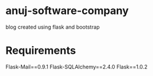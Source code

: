 # anuj-software-company
blog created using flask and bootstrap

# Requirements
 Flask-Mail==0.9.1
 Flask-SQLAlchemy==2.4.0
 Flask==1.0.2

